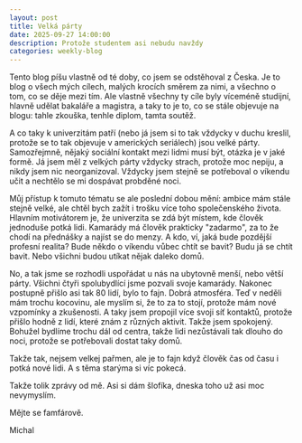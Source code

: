 ```yaml
---
layout: post
title: Velká párty
date: 2025-09-27 14:00:00
description: Protože studentem asi nebudu navždy
categories: weekly-blog
---
```


Tento blog píšu vlastně od té doby, co jsem se odstěhoval z Česka. Je to blog o všech mých cílech, malých krocích směrem za nimi, a všechno o tom, co se děje mezi tím. Ale vlastně všechny ty cíle byly víceméně studijní, hlavně udělat bakaláře a magistra, a taky to je to, co se stále objevuje na blogu: tahle zkouška, tenhle diplom, tamta soutěž.

A co taky k univerzitám patří (nebo já jsem si to tak vždycky v duchu kreslil, protože se to tak objevuje v amerických seriálech) jsou velké párty. Samozřejmně, nějaký sociální kontakt mezi lidmi musí být, otázka je v jaké formě. Já jsem měl z velkých párty vždycky strach, protože moc nepiju, a nikdy jsem nic neorganizoval. Vždycky jsem stejně se potřeboval o víkendu učit a nechtělo se mi dospávat probděné noci.

Můj přístup k tomuto tématu se ale poslední dobou mění: ambice mám stále stejně velké, ale chtěl bych zažít i trošku více toho společenského života. Hlavním motivátorem je, že univerzita se zdá být místem, kde člověk jednoduše potká lidi. Kamarády má člověk prakticky "zadarmo", za to že chodí na přednášky a najíst se do menzy. A kdo, ví, jaká bude pozdější profesní realita? Bude někdo o víkendu vůbec chtít se bavit? Budu já se chtít bavit. Nebo všichni budou utíkat nějak daleko domů.

No, a tak jsme se rozhodli uspořádat u nás na ubytovně menší, nebo větší párty. Všichni čtyři spolubydlící jsme pozvali svoje kamarády. Nakonec postupně přišlo asi tak 80 lidí, bylo to fajn. Dobrá atmosféra. Teď v neděli mám trochu kocovinu, ale myslím si, že to za to stojí, protože mám nové vzpomínky a zkušenosti. A taky jsem propojil více svoji síť kontaktů, protože přišlo hodně z lidí, které znám z různých aktivit. Takže jsem spokojený. Bohužel bydlíme trochu dál od centra, takže lidi nezůstávali tak dlouho do noci, protože se potřebovali dostat taky domů.

Takže tak, nejsem velkej pařmen, ale je to fajn když člověk čas od času i potká nové lidi. A s těma starýma si víc pokecá.

Takže tolik zprávy od mě. Asi si dám šlofíka, dneska toho už asi moc nevymyslím.

Mějte se famfárově.

Michal




